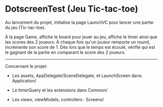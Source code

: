 # DotscreenTest (Jeu Tic-tac-toe)

Au lancement du projet, initialise la page LaunchVC pour lancer une partie du jeu (Tic-tac-toe).

À la page Game, affiche le board pour jouer au jeu, affiche le timer ainsi que les scores des 2 joueurs.
À chaque fois qu'un joueur remporte un round, incrémente son score de 1.
Dès lors que le temps est écoulé, vérifie qui est le gagnant de la partie en comparant le score des 2 joueurs.

------------------

Concernant le projet: 
- Les assets, AppDelegate/SceneDelegate, et LaunchScreen dans: Application/

- Le timerQuery et les extensions dans Common/

- Les views, viewModels, controllers : Screens/
